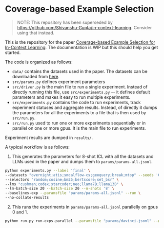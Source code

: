 # Coverage-based Example Selection

> NOTE: This repository has been superseded by https://github.com/Shivanshu-Gupta/in-context-learning. Consider using that instead.

This is the repository for the paper [Coverage-based Example Selection for In-Context Learning](https://arxiv.org/abs/2305.14907). The documentation is WIP but this should help you get started.

The code is organized as follows:

- `data/` contains the datasets used in the paper. The datasets can be downloaded from [here](https://1drv.ms/u/s!AqJNiE6C-nXuoawBxh-3rfUsSf4-8A?e=3o1YDK).
- `src/params.py` defines experiment parameters
- `src/driver.py` is the main file to run a single experiment. Instead of directly running this file, use `src/experiments.py` -- it defines default parameters and makes it easy to run multiple experiments.
- `src/experiments.py` contains the code to run experiments, track experiment statuses and aggregate results. Instead, of directly it dumps the parameters for all the experiments to a file that is then used by `src/run.py`.
- `src/run.py` used to run one or more experiments sequentially or in parallel on one or more gpus. It is the main file to run experiments.

Experiment results are dumped in `results/`.

A typical workflow is as follows:

1. This generates the parameters for 8-shot ICL with all the datasets and LLMs used in the paper and dumps them to `params/params-all.jsonl`.

```bash
python experiments.py --label 'final' \
--datasets "overnight;atis;smcalflow-cs;geoquery;break;mtop" --seeds '0'
--selectors "random;cosine;bm25;bertscore;set_bsr" \
--lms "cushman;codex;starcoder;neo;llama7B;llama13B" \
--lm-batch-size 20 --batch-size 20 --n-shots '8' \
--baselines-exp --paramsfile "params/params-all.jsonl" --run \
--no-collate-results
```

2. This runs the experiments in `params/params-all.jsonl` parallelly on gpus 0 and 1.

```bash
python run.py run-exps-parallel --paramsfile "params/davinci.jsonl" --gpus "0,1"
```
